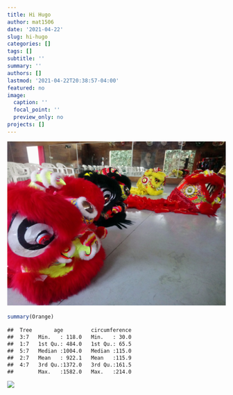 ```yaml
---
title: Hi Hugo
author: mat1506
date: '2021-04-22'
slug: hi-hugo
categories: []
tags: []
subtitle: ''
summary: ''
authors: []
lastmod: '2021-04-22T20:38:57-04:00'
featured: no
image:
  caption: ''
  focal_point: ''
  preview_only: no
projects: []
---
```



![my-first-image](image1.jpg)



```r
summary(Orange)
```

```
##  Tree       age         circumference  
##  3:7   Min.   : 118.0   Min.   : 30.0  
##  1:7   1st Qu.: 484.0   1st Qu.: 65.5  
##  5:7   Median :1004.0   Median :115.0  
##  2:7   Mean   : 922.1   Mean   :115.9  
##  4:7   3rd Qu.:1372.0   3rd Qu.:161.5  
##        Max.   :1582.0   Max.   :214.0
```



<img src="{{< blogdown/postref >}}index_files/figure-html/unnamed-chunk-2-1.png" width="672" />




